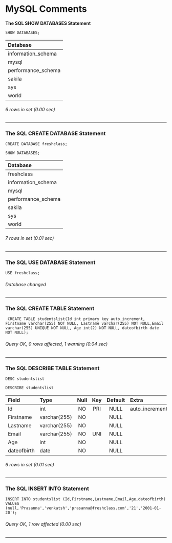 # MySQL Comments

**The SQL SHOW DATABASES Statement**

```syntax
SHOW DATABASES;
```
| Database           |
|:----|
| information_schema |
| mysql              |
| performance_schema |
| sakila             |
| sys                |
| world              |

###### 6 rows in set (0.00 sec)
* * *

### The SQL CREATE DATABASE Statement
```syntax
CREATE DATABASE freshclass;
```
```syntax
SHOW DATABASES;
```
| Database           |
|:----|
| freshclass         |
| information_schema |
| mysql              |
| performance_schema |
| sakila             |
| sys                |
| world              |

###### 7 rows in set (0.01 sec)
* * *

### The SQL USE DATABASE Statement
```syntax
USE freshclass;
```
###### Database changed
* * *

### The SQL CREATE TABLE Statement
```syntax
 CREATE TABLE studentslist(Id int primary key auto_increment, Firstname varchar(255) NOT NULL, Lastname varchar(255) NOT NULL,Email varchar(255) UNIQUE NOT NULL, Age int(2) NOT NULL, dateofbirth date NOT NULL);
```
###### Query OK, 0 rows affected, 1 warning (0.04 sec)
* * *

### The SQL DESCRIBE TABLE Statement
```syntax
DESC studentslist
```
```syntax
DESCRIBE studentslist
```
| Field       | Type         | Null | Key | Default | Extra          |
|:----|:----|:----:|:----:|:----:|:----|
| Id          | int          | NO   | PRI | NULL    | auto_increment |
| Firstname   | varchar(255) | NO   |     | NULL    |                |
| Lastname    | varchar(255) | NO   |     | NULL    |                |
| Email       | varchar(255) | NO   | UNI | NULL    |                |
| Age         | int          | NO   |     | NULL    |                |
| dateofbirth | date         | NO   |     | NULL    |                |

###### 6 rows in set (0.01 sec)
* * *

### The SQL INSERT INTO Statement

```syntax
INSERT INTO studentslist (Id,Firstname,Lastname,Email,Age,dateofbirth) VALUES (null,'Prasanna','venkatsh','prasanna@freshclass.com','21','2001-01-20');
```

###### Query OK, 1 row affected (0.00 sec)
* * *
